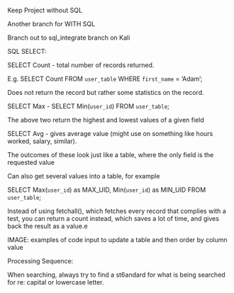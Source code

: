 Keep Project without SQL

Another branch for WITH SQL

Branch out to sql_integrate branch on Kali



SQL SELECT:

SELECT Count - total number of records returned.

E.g. SELECT Count FROM `user_table` WHERE `first_name` = ‘Adam’;

Does not return the record but rather some statistics on the record.

SELECT Max - 
SELECT Min(`user_id`) FROM `user_table`;

The above two return the highest and lowest values of a given field

SELECT Avg - gives average value (might use on something like hours worked, salary, similar).

The outcomes of these look just like a table, where the only field is the requested value

Can also get several values into a table, for example

SELECT Max(`user_id`) as MAX_UID, Min(`user_id`) as MIN_UID FROM `user_table`;

Instead of using fetchall(), which fetches every record that complies with a test, you can return a count instead, which saves a lot of time, and gives back the result as a value.e

IMAGE: examples of code input to update a table and then order by column value




Processing Sequence:




When searching, always try to find a st6andard for what is being searched for re: capital or lowercase letter.
